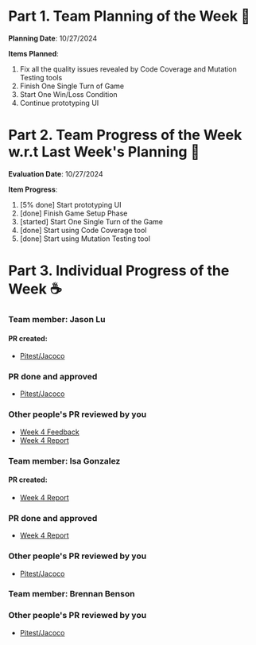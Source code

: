 # Part 1. Team Planning of the Week :ledger: 
**Planning Date**: 10/27/2024

**Items Planned**:
1. Fix all the quality issues revealed by Code Coverage and Mutation Testing tools
2. Finish One Single Turn of Game
3. Start One Win/Loss Condition
4. Continue prototyping UI

# Part 2. Team Progress of the Week w.r.t Last Week's Planning :green_book:
**Evaluation Date**: 10/27/2024

**Item Progress**:
1. [5% done] Start prototyping UI
2. [done] Finish Game Setup Phase
3. [started] Start One Single Turn of the Game
4. [done] Start using Code Coverage tool
5. [done] Start using Mutation Testing tool

# Part 3. Individual Progress of the Week :coffee:

### Team member: Jason Lu
#### PR created:
- [Pitest/Jacoco](https://github.com/nu-cs-sqe/course-project-20242510-team-10/pull/11#pullrequestreview-2397748663)

### PR done and approved
- [Pitest/Jacoco](https://github.com/nu-cs-sqe/course-project-20242510-team-10/pull/11#pullrequestreview-2397748663)

### Other people's PR reviewed by you
- [Week 4 Feedback](https://github.com/nu-cs-sqe/course-project-20242510-team-10/pull/10)
- [Week 4 Report](https://github.com/nu-cs-sqe/course-project-20242510-team-10/pull/9)


### Team member: Isa Gonzalez
#### PR created:
- [Week 4 Report](https://github.com/nu-cs-sqe/course-project-20242510-team-10/pull/9)

### PR done and approved
- [Week 4 Report](https://github.com/nu-cs-sqe/course-project-20242510-team-10/pull/9)

### Other people's PR reviewed by you
- [Pitest/Jacoco](https://github.com/nu-cs-sqe/course-project-20242510-team-10/pull/11#pullrequestreview-2397748663)


### Team member: Brennan Benson

### Other people's PR reviewed by you
- [Pitest/Jacoco](https://github.com/nu-cs-sqe/course-project-20242510-team-10/pull/11#pullrequestreview-2397748663)

